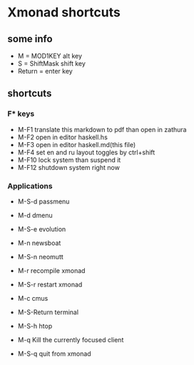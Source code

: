 # Xmonad shortcuts

## some info

* M = MOD1KEY  alt key
* S = ShiftMask shift key
* Return = enter key


## shortcuts

### F\* keys
* M-F1       translate this markdown to pdf than open in zathura
* M-F2       open in editor haskell.hs
* M-F3       open in editor haskell.md(this file) 
* M-F4       set en and ru layout toggles by ctrl+shift
* M-F10      lock system than suspend it
* M-F12      shutdown system right now 

### Applications
* M-S-d      passmenu
* M-d        dmenu
* M-S-e        evolution
* M-n        newsboat
* M-S-n      neomutt 
* M-r        recompile xmonad
* M-S-r      restart xmonad
* M-c        cmus
* M-S-Return terminal
* M-S-h      htop

* M-q        Kill the currently focused client
* M-S-q      quit from xmonad

